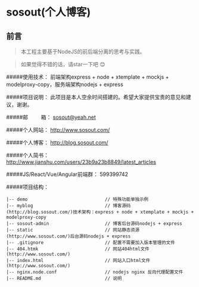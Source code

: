 # sosout(个人博客)

## 前言
>  本工程主要基于NodeJS的前后端分离的思考与实践。

>  如果觉得不错的话，请star一下吧 😊

#####使用技术： 前端架构express + node + xtemplate + mockjs + modelproxy-copy，服务端架构nodejs + express

#####项目说明： 此项目是本人空余时间搭建的。希望大家提供宝贵的意见和建议，谢谢。

#####邮&emsp;&emsp;&ensp;箱： sosout@yeah.net

#####个人网站： http://www.sosout.com/

#####个人博客： http://blog.sosout.com/

#####个人简书： http://www.jianshu.com/users/23b9a23b8849/latest_articles

#####JS/React/Vue/Angular前端群： 599399742

#####项目结构： 
```
|-- demo                         	 // 特殊功能单独示例
|-- myblog                           // 博客源码(http://blog.sosout.com/)技术架构：express + node + xtemplate + mockjs + modelproxy-copy
|-- sosout-admin                     // 博客后台源码nodejs + express
|-- static                           // 网站静态资源(http://www.sosout.com/)后台源码nodejs + express
|-- .gitignore                       // 配置不需要加入版本管理的文件
|-- 404.htmk                         // 网站404html文件(http://www.sosout.com/)
|-- index.html                       // 网站入口html文件(http://www.sosout.com/)
|-- nginx.node.conf                  // nodejs nginx 反向代理配置文件
|-- README.md                        // 说明
```

